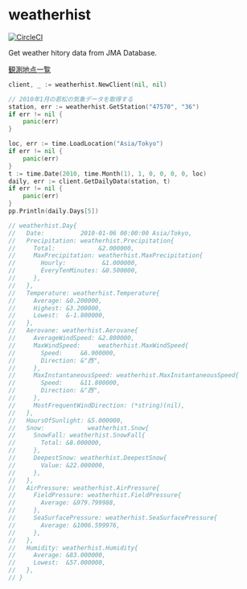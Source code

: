 # weatherhist

[![CircleCI](https://circleci.com/gh/upamune/weatherhist/tree/master.svg?style=svg)](https://circleci.com/gh/upamune/weatherhist/tree/master)

Get weather hitory data from JMA Database.

[観測地点一覧](https://github.com/upamune/weatherhist/wiki/%E8%A6%B3%E6%B8%AC%E5%9C%B0%E7%82%B9%E4%B8%80%E8%A6%A7)

```go
client, _ := weatherhist.NewClient(nil, nil)

// 2010年1月の若松の気象データを取得する
station, err := weatherhist.GetStation("47570", "36")
if err != nil {
	panic(err)
}

loc, err := time.LoadLocation("Asia/Tokyo")
if err != nil {
	panic(err)
}
t := time.Date(2010, time.Month(1), 1, 0, 0, 0, 0, loc)
daily, err := client.GetDailyData(station, t)
if err != nil {
	panic(err)
}
pp.Println(daily.Days[5])

// weatherhist.Day{
//   Date:          2010-01-06 00:00:00 Asia/Tokyo,
//   Precipitation: weatherhist.Precipitation{
//     Total:            &2.000000,
//     MaxPrecipitation: weatherhist.MaxPrecipitation{
//       Hourly:          &1.000000,
//       EveryTenMinutes: &0.500000,
//     },
//   },
//   Temperature: weatherhist.Temperature{
//     Average: &0.200000,
//     Highest: &3.200000,
//     Lowest:  &-1.800000,
//   },
//   Aerovane: weatherhist.Aerovane{
//     AverageWindSpeed: &2.800000,
//     MaxWindSpeed:     weatherhist.MaxWindSpeed{
//       Speed:     &6.900000,
//       Direction: &"西",
//     },
//     MaxInstantaneousSpeed: weatherhist.MaxInstantaneousSpeed{
//       Speed:     &11.800000,
//       Direction: &"西",
//     },
//     MostFrequentWindDirection: (*string)(nil),
//   },
//   HoursOfSunlight: &5.000000,
//   Snow:            weatherhist.Snow{
//     SnowFall: weatherhist.SnowFall{
//       Total: &8.000000,
//     },
//     DeepestSnow: weatherhist.DeepestSnow{
//       Value: &22.000000,
//     },
//   },
//   AirPressure: weatherhist.AirPressure{
//     FieldPressure: weatherhist.FieldPressure{
//       Average: &979.799988,
//     },
//     SeaSurfacePressure: weatherhist.SeaSurfacePressure{
//       Average: &1006.599976,
//     },
//   },
//   Humidity: weatherhist.Humidity{
//     Average: &83.000000,
//     Lowest:  &57.000000,
//   },
// }
```
